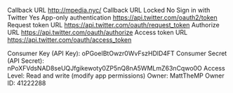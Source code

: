 Callback URL	http://mpedia.nyc/
Callback URL Locked	No
Sign in with Twitter	Yes
App-only authentication	https://api.twitter.com/oauth2/token
Request token URL	https://api.twitter.com/oauth/request_token
Authorize URL	https://api.twitter.com/oauth/authorize
Access token URL	https://api.twitter.com/oauth/access_token

Consumer Key (API Key): oPGoeIBtOwzr0WvFszHDlD4FT
Consumer Secret (API Secret): nPoXFVdsNAD8seUQJfgikewoty0ZP5nQ8nA5WMLmZ63nCqwo0O
Access Level: Read and write (modify app permissions)
Owner: MattTheMP
Owner ID: 41222288